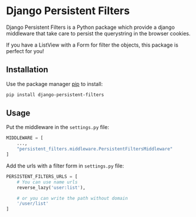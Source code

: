 # Django Persistent Filters

Django Persistent Filters is a Python package which provide a django middleware that take care to persist the
querystring in the browser cookies.

If you have a ListView with a Form for filter the objects, this package is perfect for you!

## Installation

Use the package manager [pip](https://pip.pypa.io/en/stable/) to install:

```bash
pip install django-persistent-filters
```

## Usage

Put the middleware in the `settings.py` file:

```python
MIDDLEWARE = [
    ...,
    "persistent_filters.middleware.PersistentFiltersMiddleware"
]
```

Add the urls with a filter form in `settings.py` file:

```python
PERSISTENT_FILTERS_URLS = [
    # You can use name urls
    reverse_lazy('user:list'),

    # or you can write the path without domain
    '/user/list'
]
```